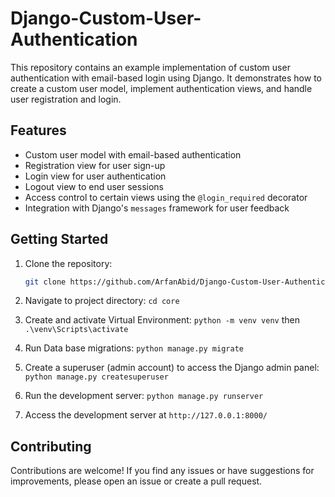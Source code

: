 # Django-Custom-User-Authentication

This repository contains an example implementation of custom user authentication with email-based login using Django. It demonstrates how to create a custom user model, implement authentication views, and handle user registration and login.

## Features

- Custom user model with email-based authentication
- Registration view for user sign-up
- Login view for user authentication
- Logout view to end user sessions
- Access control to certain views using the `@login_required` decorator
- Integration with Django's `messages` framework for user feedback

## Getting Started

1. Clone the repository:

   ```bash
   git clone https://github.com/ArfanAbid/Django-Custom-User-Authentication.git

2. Navigate to project directory:
    `cd core`
   
3. Create and activate Virtual Environment:
   `python -m venv venv` then
   `.\venv\Scripts\activate`

4. Run Data base migrations:
   `python manage.py migrate`

5. Create a superuser (admin account) to access the Django admin panel:
   `python manage.py createsuperuser`

6. Run the development server:
   `python manage.py runserver`

 7. Access the development server at  `http://127.0.0.1:8000/`



## Contributing

Contributions are welcome! If you find any issues or have suggestions for improvements, please open an issue or create a  pull request.
         




